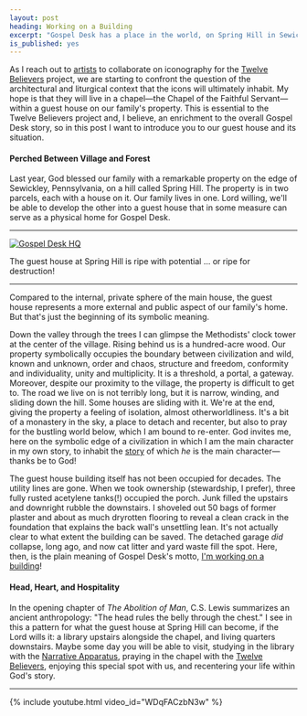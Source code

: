 ```yaml
---
layout: post
heading: Working on a Building
excerpt: "Gospel Desk has a place in the world, on Spring Hill in Sewickley, Pennsylvania, USA."
is_published: yes
---
```


As I reach out to [artists](/updates/2020/first-three-iconographers/) to
collaborate on iconography for the [Twelve Believers](/the-twelve-believers/)
project, we are starting to confront the question of the architectural and
liturgical context that the icons will ultimately inhabit. My hope is that they
will live in a chapel—the Chapel of the Faithful Servant—within a guest house
on our family's property. This is essential to the Twelve Believers project
and, I believe, an enrichment to the overall Gospel Desk story, so in this post
I want to introduce you to our guest house and its situation.


#### Perched Between Village and Forest

Last year, God blessed our family with a remarkable property on the edge of
Sewickley, Pennsylvania, on a hill called Spring Hill. The property is in two
parcels, each with a house on it. Our family lives in one. Lord willing, we'll
be able to develop the other into a guest house that in some measure can serve
as a physical home for Gospel Desk.

---

[![Gospel Desk HQ](../gospel-desk-hq.small.jpg)](../gospel-desk-hq.jpg)

<div class="caption">The guest house at Spring Hill is ripe with potential ...
or ripe for destruction!</div>

---

Compared to the internal, private sphere of the main house, the guest house
represents a more external and public aspect of our family's home. But that's
just the beginning of its symbolic meaning.

Down the valley through the trees I can glimpse the Methodists' clock tower at
the center of the village. Rising behind us is a hundred-acre wood. Our
property symbolically occupies the boundary between civilization and wild,
known and unknown, order and chaos, structure and freedom, conformity and
individuality, unity and multiplicity. It is a threshold, a portal, a gateway.
Moreover, despite our proximity to the village, the property is difficult to
get to. The road we live on is not terribly long, but it is narrow, winding,
and sliding down the hill. Some houses are sliding with it. We're at the end,
giving the property a feeling of isolation, almost otherworldliness. It's a bit
of a monastery in the sky, a place to detach and recenter, but also to pray for
the bustling world below, which I am bound to re-enter. God invites me, here on
the symbolic edge of a civilization in which I am the main character in my own
story, to inhabit the [story](/updates/2020/introducing-gospel-desk/) of which
_he_ is the main character—thanks be to God!

The guest house building itself has not been occupied for decades. The utility
lines are gone. When we took ownership (stewardship, I prefer), three fully
rusted acetylene tanks(!) occupied the porch. Junk filled the upstairs and
downright rubble the downstairs. I shoveled out 50 bags of former plaster and
about as much dryrotten flooring to reveal a clean crack in the foundation that
explains the back wall's unsettling lean.  It's not actually clear to what
extent the building can be saved. The detached garage *did* collapse, long ago,
and now cat litter and yard waste fill the spot. Here, then, is the plain
meaning of Gospel Desk's motto, [I'm working on a
building](/working-on-a-building/)!


#### Head, Heart, and Hospitality

In the opening chapter of *The Abolition of Man*, C.S. Lewis summarizes an
ancient anthropology: "The head rules the belly through the chest." I see in
this a pattern for what the guest house at Spring Hill can become, if the Lord
wills it: a library upstairs alongside the chapel, and living quarters
downstairs. Maybe some day you will be able to visit, studying in the library
with the [Narrative Apparatus](/a-narrative-apparatus), praying in the chapel
with the [Twelve Believers](/the-twelve-believers/), enjoying this special spot
with us, and recentering your life within God's story.

---

{% include youtube.html video_id="WDqFACzbN3w" %}

